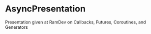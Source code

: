 # AsyncPresentation
Presentation given at RamDev on Callbacks, Futures, Coroutines, and Generators 
